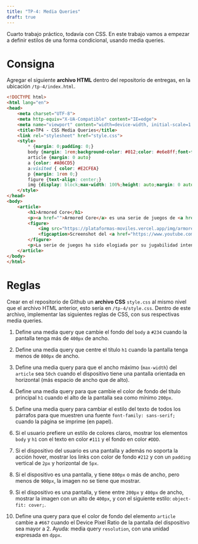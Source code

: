 ```yaml
---
title: "TP-4: Media Queries"
draft: true
---
```


Cuarto trabajo práctico, todavía con CSS. En este trabajo vamos a empezar a definir estilos de una forma condicional, usando media queries.

# Consigna

Agregar el siguiente **archivo HTML** dentro del repositorio de entregas, en la ubicación `/tp-4/index.html`.

```html
<!DOCTYPE html>
<html lang="en">
<head>
    <meta charset="UTF-8">
    <meta http-equiv="X-UA-Compatible" content="IE=edge">
    <meta name="viewport" content="width=device-width, initial-scale=1.0">
    <title>TP4 - CSS Media Queries</title>
    <link rel="stylesheet" href="style.css">
    <style>
        * {margin: 0;padding: 0;}
        body {margin: 1rem;background-color: #012;color: #e6e8ff;font-family: ui-monospace, 'Cascadia Code', 'Source Code Pro', Menlo, Consolas, 'DejaVu Sans Mono', monospace;}
        article {margin: 0 auto}
        a {color: #A06CD5}
        a:visited { color: #E2CFEA}
        p {margin: 1rem 0;}
        figure {text-align: center;}
        img {display: block;max-width: 100%;height: auto;margin: 0 auto;border-radius: 10px;}
    </style>
</head>
<body>
    <article>
        <h1>Armored Core</h1>
        <p><a href="">Armored Core</a> es una serie de juegos de <a href="https://es.wikipedia.org/wiki/Mecha_(ciencia_ficción)">mechas</a> en tercera persona desarrollada por FromSoftware. La serie se centra en la construcción y personalización de mechas llamados "Armored Cores", que los jugadores utilizan para cumplir misiones en un futuro <a href="https://es.wikipedia.org/wiki/Distopía">distópico</a>.</p>
        <figure>
            <img src="https://plataformas-moviles.vercel.app/img/armored-core-6.jpg" alt="Armored Core 6 Screen">
            <figcaption>Screenshot del <a href="https://www.youtube.com/watch?v=kKO1s-CUZvY">Reveal Trailer</a> de Armored Core 6</figcaption>
        </figure>
        <p>La serie de juegos ha sido elogiada por su jugabilidad intensa y personalizable, permitiendo a los jugadores construir sus mechas con <a href="https://armoredcore.fandom.com/wiki/List_of_First_Generation_Parts">diferentes piezas</a> y armas, y personalizar su apariencia. La historia de la serie también ha sido destacada, así como la toma de decisiones del jugador y la sensación de libertad y control que se otorga.</p>    
    </article>
</body>
</html>
```

# Reglas

Crear en el repositorio de Github un **archivo CSS** `style.css` al mismo nivel que el archivo HTML anterior, esto sería en `/tp-4/style.css`. Dentro de este archivo, implementar las siguientes reglas de CSS, con sus respectivas media queries.

1. Define una media query que cambie el fondo del `body` a `#234` cuando la pantalla tenga más de `400px` de ancho.

2. Define una media query que centre el título `h1` cuando la pantalla tenga menos de `800px` de ancho.

3. Define una media query para que el ancho máximo (`max-width`) del `article` sea `50ch` cuando el dispositivo tiene una pantalla orientada en horizontal (más espacio de ancho que de alto).

4. Define una media query para que cambie el color de fondo del título principal `h1` cuando el alto de la pantalla sea como mínimo `200px`.

5. Define una media query para cambiar el estilo del texto de todos los párrafos para que muestren una fuente `font-family: sans-serif;` cuando la página se imprime (en papel).

6. Si el usuario prefiere un estilo de colores claros, mostrar los elementos `body` y `h1` con el texto en color `#111` y el fondo en color `#DDD`.

7. Si el dispositivo del usuario es una pantalla y además no soporta la acción hover, mostrar los links con color de fondo `#212` y con un `padding` vertical de `2px` y horizontal de `5px`.

8. Si el dispositivo es una pantalla, y tiene `800px` o más de ancho, pero menos de `900px`, la imagen no se tiene que mostrar.

9. Si el dispositivo es una pantalla, y tiene entre `200px` y `400px` de ancho, mostrar la imagen con un alto de `400px`, y con el siguiente estilo: `object-fit: cover;`.

10. Define una query para que el color de fondo del elemento `article` cambie a `#667` cuando el Device Pixel Ratio de la pantalla del dispositivo sea mayor a 2. Ayuda: media query `resolution`, con una unidad expresada en `dppx`.